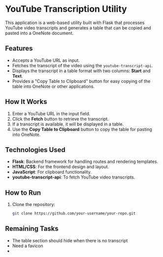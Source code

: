 # YouTube Transcription Utility

This application is a web-based utility built with Flask that processes YouTube video transcripts and generates a table that can be copied and pasted into a OneNote document.

## Features

- Accepts a YouTube URL as input.
- Fetches the transcript of the video using the `youtube-transcript-api`.
- Displays the transcript in a table format with two columns: **Start** and **Text**.
- Provides a "Copy Table to Clipboard" button for easy copying of the table into OneNote or other applications.

## How It Works

1. Enter a YouTube URL in the input field.
2. Click the **Fetch** button to retrieve the transcript.
3. If a transcript is available, it will be displayed in a table.
4. Use the **Copy Table to Clipboard** button to copy the table for pasting into OneNote.

## Technologies Used

- **Flask**: Backend framework for handling routes and rendering templates.
- **HTML/CSS**: For the frontend design and layout.
- **JavaScript**: For clipboard functionality.
- **youtube-transcript-api**: To fetch YouTube video transcripts.

## How to Run

1. Clone the repository:
   ```bash
   git clone https://github.com/your-username/your-repo.git

## Remaining Tasks
- The table section should hide when there is no transcript
- Need a favicon
-

